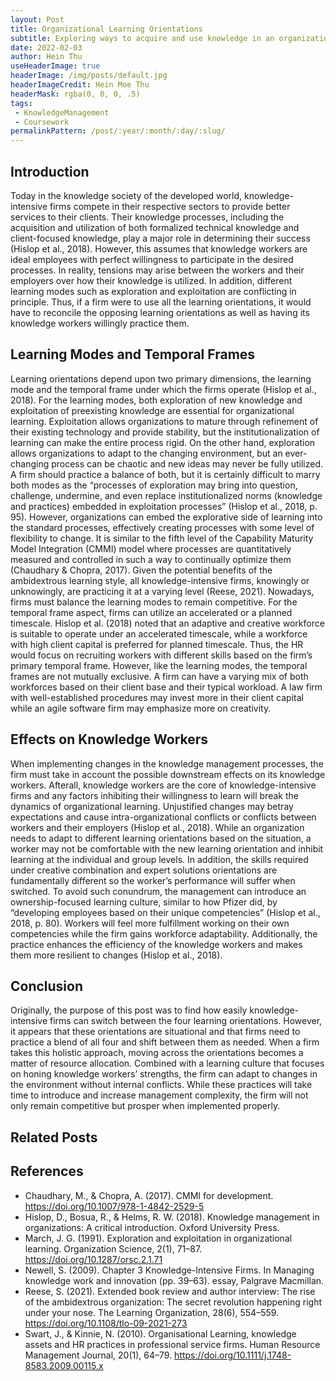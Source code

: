 ```yaml
---
layout: Post
title: Organizational Learning Orientations
subtitle: Exploring ways to acquire and use knowledge in an organization.
date: 2022-02-03
author: Hein Thu
useHeaderImage: true
headerImage: /img/posts/default.jpg
headerImageCredit: Hein Moe Thu
headerMask: rgba(0, 0, 0, .5)
tags:
 - KnowledgeManagement
 - Coursework
permalinkPattern: /post/:year/:month/:day/:slug/
---
```

## Introduction
Today in the knowledge society of the developed world, knowledge-intensive firms compete in their respective sectors to provide better services to their clients. Their knowledge processes, including the acquisition and utilization of both formalized technical knowledge and client-focused knowledge, play a major role in determining their success (Hislop et al., 2018). However, this assumes that knowledge workers are ideal employees with perfect willingness to participate in the desired processes. In reality, tensions may arise between the workers and their employers over how their knowledge is utilized. In addition, different learning modes such as exploration and exploitation are conflicting in principle. Thus, if a firm were to use all the learning orientations, it would have to reconcile the opposing learning orientations as well as having its knowledge workers willingly practice them.

## Learning Modes and Temporal Frames
Learning orientations depend upon two primary dimensions, the learning mode and the temporal frame under which the firms operate (Hislop et al., 2018). For the learning modes, both exploration of new knowledge and exploitation of preexisting knowledge are essential for organizational learning. Exploitation allows organizations to mature through refinement of their existing technology and provide stability, but the institutionalization of learning can make the entire process rigid. On the other hand, exploration allows organizations to adapt to the changing environment, but an ever-changing process can be chaotic and new ideas may never be fully utilized. A firm should practice a balance of both, but it is certainly difficult to marry both modes as the “processes of exploration may bring into question, challenge, undermine, and even replace institutionalized norms (knowledge and practices) embedded in exploitation processes” (Hislop et al., 2018, p. 95). However, organizations can embed the explorative side of learning into the standard processes, effectively creating processes with some level of flexibility to change. It is similar to the fifth level of the Capability Maturity Model Integration (CMMI) model where processes are quantitatively measured and controlled in such a way to continually optimize them (Chaudhary & Chopra, 2017). Given the potential benefits of the ambidextrous learning style, all knowledge-intensive firms, knowingly or unknowingly, are practicing it at a varying level (Reese, 2021). Nowadays, firms must balance the learning modes to remain competitive. For the temporal frame aspect, firms can utilize an accelerated or a planned timescale. Hislop et al. (2018) noted that an adaptive and creative workforce is suitable to operate under an accelerated timescale, while a workforce with high client capital is preferred for planned timescale. Thus, the HR would focus on recruiting workers with different skills based on the firm’s primary temporal frame. However, like the learning modes, the temporal frames are not mutually exclusive. A firm can have a varying mix of both workforces based on their client base and their typical workload. A law firm with well-established procedures may invest more in their client capital while an agile software firm may emphasize more on creativity.

## Effects on Knowledge Workers
When implementing changes in the knowledge management processes, the firm must take in account the possible downstream effects on its knowledge workers. Afterall, knowledge workers are the core of knowledge-intensive firms and any factors inhibiting their willingness to learn will break the dynamics of organizational learning. Unjustified changes may betray expectations and cause intra-organizational conflicts or conflicts between workers and their employers (Hislop et al., 2018). While an organization needs to adapt to different learning orientations based on the situation, a worker may not be comfortable with the new learning orientation and inhibit learning at the individual and group levels. In addition, the skills required under creative combination and expert solutions orientations are fundamentally different so the worker’s performance will suffer when switched. To avoid such conundrum, the management can introduce an ownership-focused learning culture, similar to how Pfizer did, by “developing employees based on their unique competencies” (Hislop et al., 2018, p. 80). Workers will feel more fulfillment working on their own competencies while the firm gains workforce adaptability. Additionally, the practice enhances the efficiency of the knowledge workers and makes them more resilient to changes (Hislop et al., 2018).

## Conclusion
Originally, the purpose of this post was to find how easily knowledge-intensive firms can switch between the four learning orientations. However, it appears that these orientations are situational and that firms need to practice a blend of all four and shift between them as needed. When a firm takes this holistic approach, moving across the orientations becomes a matter of resource allocation. Combined with a learning culture that focuses on honing knowledge workers’ strengths, the firm can adapt to changes in the environment without internal conflicts. While these practices will take time to introduce and increase management complexity, the firm will not only remain competitive but prosper when implemented properly.

## Related Posts

## References
- Chaudhary, M., & Chopra, A. (2017). CMMI for development. https://doi.org/10.1007/978-1-4842-2529-5 
- Hislop, D., Bosua, R., & Helms, R. W. (2018). Knowledge management in organizations: A critical introduction. Oxford University Press. 
- March, J. G. (1991). Exploration and exploitation in organizational learning. Organization Science, 2(1), 71–87. https://doi.org/10.1287/orsc.2.1.71 
- Newell, S. (2009). Chapter 3 Knowledge-Intensive Firms. In Managing knowledge work and innovation (pp. 39–63). essay, Palgrave Macmillan. 
- Reese, S. (2021). Extended book review and author interview: The rise of the ambidextrous organization: The secret revolution happening right under your nose. The Learning Organization, 28(6), 554–559. https://doi.org/10.1108/tlo-09-2021-273 
- Swart, J., & Kinnie, N. (2010). Organisational Learning, knowledge assets and HR practices in professional service firms. Human Resource Management Journal, 20(1), 64–79. https://doi.org/10.1111/j.1748-8583.2009.00115.x 

